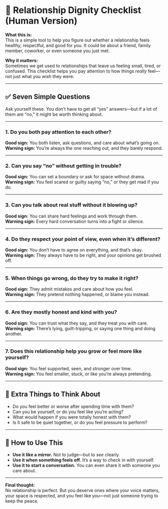 # 💞 Relationship Dignity Checklist (Human Version)

**What this is:**  
This is a simple tool to help you figure out whether a relationship feels healthy, respectful, and good for you. It could be about a friend, family member, coworker, or even someone you just met.

**Why it matters:**  
Sometimes we get used to relationships that leave us feeling small, tired, or confused. This checklist helps you pay attention to how things *really* feel—not just what you *wish* they were.

---

## ✅ Seven Simple Questions

Ask yourself these. You don’t have to get all “yes” answers—but if a lot of them are “no,” it might be worth thinking about.

---

### 1. Do you both pay attention to each other?
**Good sign:** You both listen, ask questions, and care about what’s going on.  
**Warning sign:** You’re always the one reaching out, and they barely respond.

---

### 2. Can you say “no” without getting in trouble?
**Good sign:** You can set a boundary or ask for space without drama.  
**Warning sign:** You feel scared or guilty saying “no,” or they get mad if you do.

---

### 3. Can you talk about real stuff without it blowing up?
**Good sign:** You can share hard feelings and work through them.  
**Warning sign:** Every hard conversation turns into a fight or silence.

---

### 4. Do they respect your point of view, even when it’s different?
**Good sign:** You don’t have to agree on everything, and that’s okay.  
**Warning sign:** They always have to be right, and your opinions get brushed off.

---

### 5. When things go wrong, do they try to make it right?
**Good sign:** They admit mistakes and care about how you feel.  
**Warning sign:** They pretend nothing happened, or blame you instead.

---

### 6. Are they mostly honest and kind with you?
**Good sign:** You can trust what they say, and they treat you with care.  
**Warning sign:** There’s lying, guilt-tripping, or saying one thing and doing another.

---

### 7. Does this relationship help you grow or feel more like yourself?
**Good sign:** You feel supported, seen, and stronger over time.  
**Warning sign:** You feel smaller, stuck, or like you’re always pretending.

---

## 🌱 Extra Things to Think About

- Do you feel better or worse after spending time with them?
- Can you be yourself, or do you feel like you’re acting?
- What would happen if you were totally honest with them?
- Is it safe to be quiet together, or do you feel pressure to perform?

---

## 🧭 How to Use This

- **Use it like a mirror.** Not to judge—but to *see* clearly.
- **Use it when something feels off.** It’s a way to check in with yourself.
- **Use it to start a conversation.** You can even share it with someone you care about.

---

**Final thought:**  
No relationship is perfect. But you deserve ones where your voice matters, your space is respected, and you feel like *you*—not just someone trying to keep the peace.

